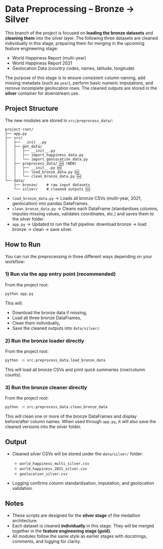 # Data Preprocessing – Bronze → Silver

This branch of the project is focused on **loading the bronze datasets** and **cleaning them** into the silver layer.
The following three datasets are cleaned individually in this stage, preparing them for merging in the upcoming feature engineering stage:

* World Happiness Report (multi-year)
* World Happiness Report 2021
* Geolocation Data (country codes, names, latitude, longitude)

The purpose of this stage is to ensure consistent column naming, add missing metadata (such as `year`), perform basic numeric imputations, and remove incomplete geolocation rows. The cleaned outputs are stored in the **silver** container for downstream use.

## Project Structure

The new modules are stored in `src/preprocess_data/`:

```
project-root/
├── app.py
├── src/
│   ├── __init__.py
│   ├── get_data/
│   │   ├── __init__.py
│   │   ├── import_happiness_data.py
│   │   └── import_geolocation_data.py
│   ├── preprocess_data/ 🆕 (NEW)
│   │   ├── __init__.py 🆕
│   │   ├── load_bronze_data.py 🆕
│   │   └── clean_bronze_data.py 🆕
└── data/
    ├── bronze/    # raw input datasets
    └── silver/    # cleaned outputs 🆕
```

* `load_bronze_data.py` → Loads all bronze CSVs (multi-year, 2021, geolocation) into pandas DataFrames.
* `clean_bronze_data.py` → Cleans each DataFrame (standardises columns, imputes missing values, validates coordinates, etc.) and saves them to the silver folder.
* `app.py` → Updated to run the full pipeline: download bronze → load bronze → clean → save silver.

## How to Run

You can run the preprocessing in three different ways depending on your workflow:

### 1) Run via the app entry point (recommended)

From the project root:

```bash
python app.py
```

This will:

* Download the bronze data if missing,
* Load all three bronze DataFrames,
* Clean them individually,
* Save the cleaned outputs into `data/silver/`.



### 2) Run the bronze loader directly

From the project root:

```bash
python -m src.preprocess_data.load_bronze_data
```

This will load all bronze CSVs and print quick summaries (row/column counts).



### 3) Run the bronze cleaner directly

From the project root:

```bash
python -m src.preprocess_data.clean_bronze_data
```

This will clean one or more of the bronze DataFrames and display before/after column names. When used through `app.py`, it will also save the cleaned versions into the silver folder.



## Output

* Cleaned silver CSVs will be stored under the `data/silver/` folder:

  * `world_happiness_multi_silver.csv`
  * `world_happiness_2021_silver.csv`
  * `geolocation_silver.csv`

* Logging confirms column standardisation, imputation, and geolocation validation.



## Notes

* These scripts are designed for the **silver stage** of the medallion architecture.
* Each dataset is cleaned **individually** in this stage. They will be merged together in the **feature engineering stage (gold)**.
* All modules follow the same style as earlier stages with docstrings, comments, and logging for clarity.

